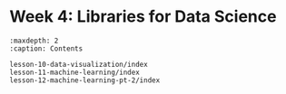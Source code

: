 # Week 4: Libraries for Data Science
```{toctree}
:maxdepth: 2
:caption: Contents

lesson-10-data-visualization/index
lesson-11-machine-learning/index
lesson-12-machine-learning-pt-2/index
```